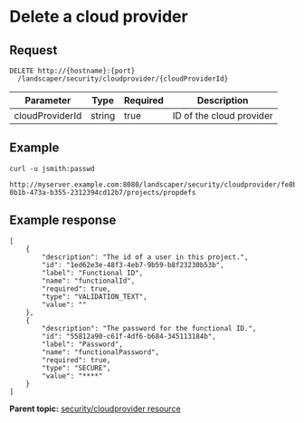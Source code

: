 # Delete a cloud provider

## Request

```
DELETE http://{hostname}:{port}
  /landscaper/security/cloudprovider/{cloudProviderId}

```

|Parameter|Type|Required|Description|
|---------|----|--------|-----------|
|cloudProviderId|string|true|ID of the cloud provider|

## Example

```
curl -u jsmith:passwd 
  http://myserver.example.com:8080/landscaper/security/cloudprovider/fe8b00b5-0b1b-473a-b355-2312394cd12b7/projects/propdefs
```

## Example response

```
[
    {
        "description": "The id of a user in this project.",
        "id": "1ed62e3e-48f3-4eb7-9b59-b8f23230b53b",
        "label": "Functional ID",
        "name": "functionalId",
        "required": true,
        "type": "VALIDATION_TEXT",
        "value": ""
    },
    {
        "description": "The password for the functional ID.",
        "id": "55812a90-c61f-4df6-b684-345113184b",
        "label": "Password",
        "name": "functionalPassword",
        "required": true,
        "type": "SECURE",
        "value": "****"
    }
]
```

**Parent topic:** [security/cloudprovider resource](../../com.ibm.edt.api.doc/topics/security_cloudprovider_.md)

